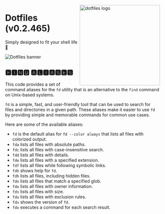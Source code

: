 <!-- markdownlint-disable MD033 MD041 -->

<img src="https://kura.pro/dotfiles/v2/images/logos/dotfiles.svg"
alt="dotfiles logo" width="261" align="right" />

<!-- markdownlint-enable MD033 MD041 -->

# Dotfiles (v0.2.465)

Simply designed to fit your shell life 🐚

![Dotfiles banner][banner]

## 🅵🅸🅽🅳 🅰🅻🅸🅰🆂🅴🆂

This code provides a set of command aliases for the `fd` utility that is
an alternative to the `find` command on Unix-based systems.

`fd` is a simple, fast, and user-friendly tool that can be used to
search for files and directories in a given path. These aliases make it
easier to use `fd` by providing simple and memorable commands for common
use cases.

Here are some of the available aliases:

- `fd` is the default alias for `fd --color always` that lists all files
  with colorized output.
- `fda` lists all files with absolute paths.
- `fdc` lists all files with case-insensitive search.
- `fdd` lists all files with details.
- `fde` lists all files with a specified extension.
- `fdf` lists all files while following symbolic links.
- `fdh` shows help for `fd`.
- `fdh` lists all files, including hidden files.
- `fdn` lists all files that match a specified glob.
- `fdo` lists all files with owner information.
- `fds` lists all files with size.
- `fdu` lists all files with exclusion rules.
- `fdv` shows the version of `fd`.
- `fdx` executes a command for each search result.

[banner]: https://kura.pro/dotfiles/v2/images/titles/title-dotfiles.svg
